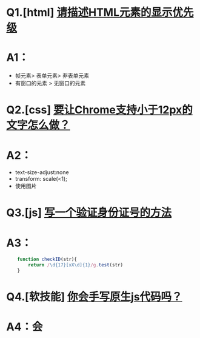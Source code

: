 # Q1.[html] [请描述HTML元素的显示优先级](https://github.com/haizlin/fe-interview/issues/66)
# A1：
* 帧元素> 表单元素> 非表单元素
* 有窗口的元素 > 无窗口的元素

# Q2.[css] [要让Chrome支持小于12px的文字怎么做？](https://github.com/haizlin/fe-interview/issues/67)
# A2：
* text-size-adjust:none
* transform: scale(<1);
* 使用图片

# Q3.[js] [写一个验证身份证号的方法](https://github.com/haizlin/fe-interview/issues/68)
# A3：
```javascript //不太清楚规则= = 就这么粗暴的写了
    function checkID(str){
        return /\d{17}[xX\d]{1}/g.test(str)
    }
```

# Q4.[软技能] [你会手写原生js代码吗？](https://github.com/haizlin/fe-interview/issues/69)
# A4：会
